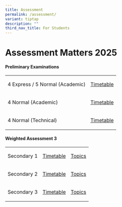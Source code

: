 ```yaml
---
title: Assessment
permalink: /assessment/
variant: tiptap
description: ""
third_nav_title: For Students
---
```

<h1>Assessment Matters 2025</h1>
<h4>Preliminary Examinations</h4>
<table style="minWidth: 50px">
<colgroup>
<col>
<col>
</colgroup>
<tbody>
<tr>
<td rowspan="1" colspan="1">
<p>4 Express / 5 Normal (Academic)</p>
</td>
<td rowspan="1" colspan="1">
<p><a href="/files/Assessment/Prelim/4E5NA_2025_Prelim_6_June_Final.pdf" rel="noopener nofollow" target="_blank">Timetable</a>
</p>
</td>
</tr>
<tr>
<td rowspan="1" colspan="1">
<p>4 Normal (Academic)</p>
</td>
<td rowspan="1" colspan="1">
<p><a href="/files/Assessment/Prelim/4NA_2025_Prelim_6_June_Final.pdf" rel="noopener nofollow" target="_blank">Timetable</a>
</p>
</td>
</tr>
<tr>
<td rowspan="1" colspan="1">
<p>4 Normal (Technical)</p>
</td>
<td rowspan="1" colspan="1">
<p><a href="/files/Assessment/Prelim/4NT_2025_Prelim_6_June_Final.pdf" rel="noopener nofollow" target="_blank">Timetable</a>
</p>
</td>
</tr>
</tbody>
</table>
<p></p>
<h4>Weighted Assessment 3</h4>
<table style="minWidth: 75px">
<colgroup>
<col>
<col>
<col>
</colgroup>
<tbody>
<tr>
<td rowspan="1" colspan="1">
<p>Secondary 1</p>
</td>
<td rowspan="1" colspan="1">
<p><a href="/files/Assessment/WA3 2025/Sec_1_WA_3_Schedule.pdf" rel="noopener nofollow" target="_blank">Timetable</a>
</p>
</td>
<td rowspan="1" colspan="1">
<p><a href="/files/Assessment/WA3 2025/Sec_1_WA_3_Topics_Skills.pdf" rel="noopener nofollow" target="_blank">Topics</a>
</p>
</td>
</tr>
<tr>
<td rowspan="1" colspan="1">
<p>Secondary 2</p>
</td>
<td rowspan="1" colspan="1">
<p><a href="/files/Assessment/WA3 2025/Sec_2_WA_3_Schedule.pdf" rel="noopener nofollow" target="_blank">Timetable</a>
</p>
</td>
<td rowspan="1" colspan="1">
<p><a href="/files/Assessment/WA3 2025/Sec_2_WA_3_Topics_Skills.pdf" rel="noopener nofollow" target="_blank">Topics</a>
</p>
</td>
</tr>
<tr>
<td rowspan="1" colspan="1">
<p>Secondary 3</p>
</td>
<td rowspan="1" colspan="1">
<p><a href="/files/Assessment/WA3 2025/Sec_3_WA_3_Schedule.pdf" rel="noopener nofollow" target="_blank">Timetable</a>
</p>
</td>
<td rowspan="1" colspan="1">
<p><a href="/files/Assessment/WA3 2025/Sec_3_WA_3_Topics_Skills.pdf" rel="noopener nofollow" target="_blank">Topics</a>
</p>
</td>
</tr>
</tbody>
</table>
<p></p>